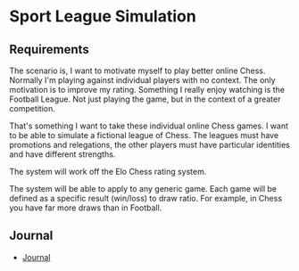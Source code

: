 # Sport League Simulation

## Requirements

The scenario is, I want to motivate myself to play better online Chess. Normally
I'm playing against individual players with no context. The only motivation is
to improve my rating. Something I really enjoy watching is the Football League.
Not just playing the game, but in the context of a greater competition.

That's something I want to take these individual online Chess games. I want to
be able to simulate a fictional league of Chess. The leagues must have
promotions and relegations, the other players must have particular identities
and have different strengths.

The system will work off the Elo Chess rating system.

The system will be able to apply to any generic game. Each game will be defined
as a specific result (win/loss) to draw ratio. For example, in Chess you have
far more draws than in Football.

## Journal

- [Journal](./journal.md)
